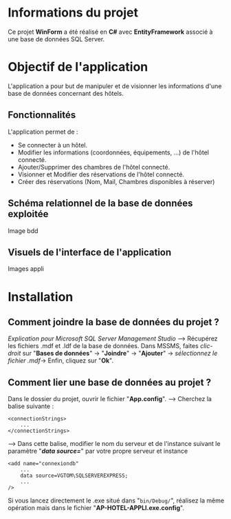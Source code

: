 # Informations du projet

Ce projet **WinForm** a été réalisé en **C#** avec **EntityFramework** associé à une base de données SQL Server.


# Objectif de l'application

L'application  a  pour  but  de  manipuler  et  de  visionner  les  informations  d'une  base  de  données concernant des hôtels.

## Fonctionnalités

L'application permet de :
- Se connecter à un hôtel.
- Modifier les informations (coordonnées, équipements, ...) de l'hôtel connecté.
- Ajouter/Supprimer des chambres de l'hôtel connecté.
- Visionner et Modifier des réservations de l'hôtel connecté.
- Créer des réservations (Nom, Mail, Chambres disponibles à réserver)

## Schéma relationnel de la base de données exploitée

Image bdd

## Visuels de l'interface de l'application

Images appli

# Installation

## Comment joindre la base de données du projet ?

*Explication pour Microsoft SQL Server Management Studio*
--> Récupérez les fichiers .mdf et .ldf de la base de données.
Dans MSSMS, faites *clic-droit* sur "**Bases de données**" -> "**Joindre**" -> "**Ajouter**" -> *sélectionnez le fichier .mdf*-> Enfin, cliquez sur "**Ok**".

## Comment lier une base de données au projet ?

Dans le dossier du projet, ouvrir le fichier "**App.config**".
--> Cherchez la balise suivante :

    <connectionStrings>
	    ...
    </connectionStrings>

 --> Dans cette balise, modifier le nom du serveur et de l'instance suivant le paramètre "***data source=***" par votre propre serveur et instance

    <add name="connexiondb" 
	    ...
	    data source=VGTOM\SQLSERVEREXPRESS;
	    ...
    />

Si vous lancez directement le .exe situé dans  "`bin/Debug/`", réalisez la même opération mais dans le fichier  "**AP-HOTEL-APPLI.exe.config**".
